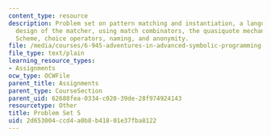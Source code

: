 ```yaml
---
content_type: resource
description: Problem set on pattern matching and instantiation, a language of patterns,
  design of the matcher, using match combinators, the quasiquote mechanism built into
  Scheme, choice operators, naming, and anonymity.
file: /media/courses/6-945-adventures-in-advanced-symbolic-programming-spring-2009/2d653004ccd4a0b8b41801e37fba8122_assn05.txt
file_type: text/plain
learning_resource_types:
- Assignments
ocw_type: OCWFile
parent_title: Assignments
parent_type: CourseSection
parent_uid: 62688fea-0334-c020-39de-28f974924143
resourcetype: Other
title: Problem Set 5
uid: 2d653004-ccd4-a0b8-b418-01e37fba8122
---
```

